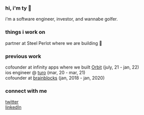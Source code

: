 ### hi, i'm ty 👋

i'm a software engineer, investor, and wannabe golfer.

### things i work on
partner at Steel Perlot where we are building 🤫

### previous work
cofounder at infinity apps where we built [Orbit](https://orbitapp.xyz) (july, 21 - jan, 22)<br />
ios engineer @ [turo](https://turo.com) (mar, 20 - mar, 21)<br />
cofounder at [brainblocks](https://github.com/brainblocks) (jan, 2018 - jan, 2020)<br />

### connect with me
[twitter](https://twitter.com/schenkty)<br />
[linkedIn](https://www.linkedin.com/in/schenkty)
